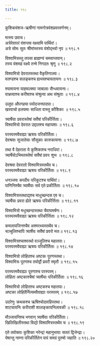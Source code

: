 ```yaml
---
title: १९८

---
```

कुशिकवंशज-ऋषीणां नामगोत्रवंशप्रवरवर्णनम्।  
  
मत्स्य उवाच।  
अत्रेरेवापरं वंशन्तव वक्ष्यामि पार्थिव!।  
अत्रे सोमः सुतः श्रीमांस्तस्य वंशोद्भवो नृप ॥ १९८.१  
  
विश्वामित्रस्तु तपसा ब्राह्मण्यं समवाप्तवान्।  
तस्य वंशमहं वक्ष्ये तन्मे निगदतः श्रृणु ॥ १९८.२  
  
विश्वामित्रो देवरातस्तथा वैकृतिगालवः।  
वतण्डश्च सलङ्कश्च ह्यभयश्चायतायनः ॥ १९८.३  
  
श्यामायना याज्ञवल्क्या जाबालाः सैन्धवायनाः।  
वाभ्रव्याश्च करीषाश्च संश्रुत्या अथ संश्रुताः ॥ १९८.४  
  
उलूपा औपगहया पयोदजनपादपाः।  
खरवाचो हलयमाः साधिता वास्तु कौशिकाः ॥ १९८.५  
  
त्र्यार्षेयाः प्रवरास्तेषां सर्वेषां परिकीर्त्तिताः।  
विश्वामित्रो देवरात उद्दालश्च महायशाः ॥ १९८.६  
  
परस्परमवैवाह्या ऋषयः परिकीर्तिताः।  
देवश्रवाः सुजातेयाः सौसुकाः कारुकायनाः ॥ १९८.७  
  
तथा वै देहराता ये कुशिकाश्च नराधिप!।  
त्र्यार्षेयोऽभिमतस्तेषां सर्वेषां प्रवरः शुभः ॥ १९८.८  
  
देवश्रवा देवरातो विश्वामित्रस्तथैव च।  
परस्परमवैवाह्या ऋषयः परिकीर्तिताः ॥ १९८.९  
  
धनञ्जयः कपर्देयः परिकूटश्च पार्थिव!।  
पाणिनिश्चैव त्र्यार्षेयाः सर्व एते प्रकीर्तिताः ॥ १९८.१०  
  
विश्वामित्रस्तथाद्यश्च माधुच्छन्दस एव च।  
त्र्यार्षेयाः प्रवरा ह्येते ऋषयः परिकीर्त्तिताः ॥ १९८.११  
  
विश्वामित्रो मधुच्छन्दास्तथा चैवाघमर्षणः।  
परस्परमवैवाह्या ऋषयः परिकीर्त्तिताः ॥ १९८.१२  
  
कमलायजिनश्चैव अश्मरथ्यस्तथैव च।  
चञ्चुलिश्चापि त्र्यार्षेयः सर्वेषां प्रवरो मतः॥ १९८.१३  
  
विश्वामित्रश्चाश्वरथो वञ्जुलिश्च महातपाः।  
परस्परमवैवाह्या ऋषयः परिकीर्तिताः ॥ १९८.१४  
  
विश्वामित्रो लोहितश्च अष्टकः पूरणस्तथा।  
विश्वामित्रः पूरणश्च तयोर्द्वौ प्रवरौ स्मृतौ ॥ १९८.१५  
  
परस्परमवैवाह्याः पूरणाश्च परस्परम्।  
लोहिता अष्टकाश्चैषां त्र्यार्षेयाः परिकीर्तिताः ॥ १९८.१६  
  
विश्वामित्रो लोहितश्च अष्टकश्च महातपाः।  
अष्टका लोहितैर्नित्यमवैवाह्याः परस्परम् ॥ १९८.१७  
  
उदरेणुः क्रथकश्च ऋषिश्चोदावहिस्तथा।  
शाट्यायनिः करीराशी शालङ्कायनिलावकी ॥ १९८.१८  
  
मौञ्जायनिश्च भगवान् त्र्यार्षेयाः परिकीर्तिताः।  
खिलिखिलीस्तथा विद्यो विश्वामित्रस्तथैव च ॥ १९८.१९  
  
एते तवोक्ताः कुशिका नरेन्द्र! महानुभावाः सततं द्विजेन्द्राः।  
येषान्तु नाम्ना परिकीर्तितेन पापं समग्रं पुरुषो जहाति ॥ १९८.२०